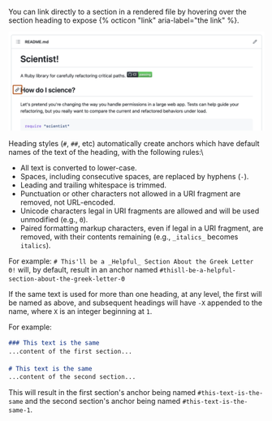 You can link directly to a section in a rendered file by hovering over the section heading to expose {% octicon "link" aria-label="the link" %}.

![Screenshot of a README for a repository. To the left of a section heading, a link icon is outlined in dark orange.](/assets/images/help/repository/readme-links.png)

Heading styles (`#`, `##`, etc) automatically create anchors which have default names of the text of the heading, with the following rules:\
 - All text is converted to lower-case.
 - Spaces, including consecutive spaces, are replaced by hyphens (`-`).
 - Leading and trailing whitespace is trimmed.
 - Punctuation or other characters not allowed in a URI fragment are removed, not URL-encoded.
 - Unicode characters legal in URI fragments are allowed and will be used unmodified (e.g., `Θ`).
 - Paired formatting markup characters, even if legal in a URI fragment, are removed, with their contents remaining (e.g., `_italics_` becomes `italics`).

For example:
`# This'll be a _Helpful_ Section About the Greek Letter Θ!` will, by default, result in an anchor named `#thisll-be-a-helpful-section-about-the-greek-letter-Θ`

If the same text is used for more than one heading, at any level, the first will be named as above, and subsequent headings will have `-X` appended to the name, where `X` is an integer beginning at `1`.

For example:
```markdown
### This text is the same
...content of the first section...

# This text is the same
...content of the second section...
```

This will result in the first section's anchor being named `#this-text-is-the-same` and the second section's anchor being named `#this-text-is-the-same-1`.
